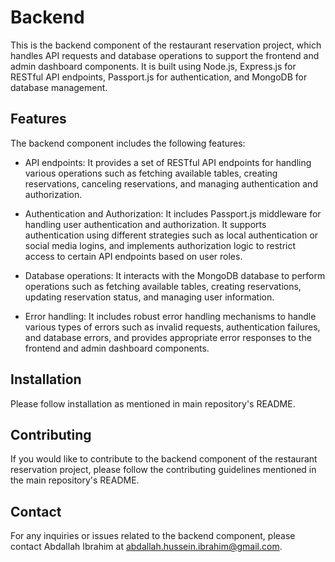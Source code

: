 # Backend

This is the backend component of the restaurant reservation project, which handles API requests and database operations to support the frontend and admin dashboard components. It is built using Node.js, Express.js for RESTful API endpoints, Passport.js for authentication, and MongoDB for database management.

## Features

The backend component includes the following features:

* API endpoints: It provides a set of RESTful API endpoints for handling various operations such as fetching available tables, creating reservations, canceling reservations, and managing authentication and authorization.

* Authentication and Authorization: It includes Passport.js middleware for handling user authentication and authorization. It supports authentication using different strategies such as local authentication or social media logins, and implements authorization logic to restrict access to certain API endpoints based on user roles.

* Database operations: It interacts with the MongoDB database to perform operations such as fetching available tables, creating reservations, updating reservation status, and managing user information.

* Error handling: It includes robust error handling mechanisms to handle various types of errors such as invalid requests, authentication failures, and database errors, and provides appropriate error responses to the frontend and admin dashboard components.

## Installation

Please follow installation as mentioned in main repository's README.

## Contributing
If you would like to contribute to the backend component of the restaurant reservation project, please follow the contributing guidelines mentioned in the main repository's README.

## Contact
For any inquiries or issues related to the backend component, please contact Abdallah Ibrahim at abdallah.hussein.ibrahim@gmail.com.

